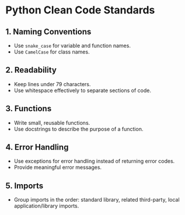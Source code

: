 # Python Clean Code Standards

## 1. Naming Conventions
- Use `snake_case` for variable and function names.
- Use `CamelCase` for class names.

## 2. Readability
- Keep lines under 79 characters.
- Use whitespace effectively to separate sections of code.

## 3. Functions
- Write small, reusable functions.
- Use docstrings to describe the purpose of a function.

## 4. Error Handling
- Use exceptions for error handling instead of returning error codes.
- Provide meaningful error messages.

## 5. Imports
- Group imports in the order: standard library, related third-party, local application/library imports.